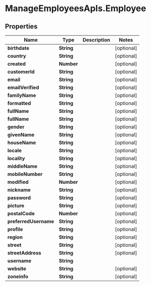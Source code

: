 # ManageEmployeesApIs.Employee

## Properties
Name | Type | Description | Notes
------------ | ------------- | ------------- | -------------
**birthdate** | **String** |  | [optional] 
**country** | **String** |  | [optional] 
**created** | **Number** |  | [optional] 
**customerId** | **String** |  | [optional] 
**email** | **String** |  | [optional] 
**emailVerified** | **String** |  | [optional] 
**familyName** | **String** |  | [optional] 
**formatted** | **String** |  | [optional] 
**fullName** | **String** |  | [optional] 
**fullName** | **String** |  | [optional] 
**gender** | **String** |  | [optional] 
**givenName** | **String** |  | [optional] 
**houseName** | **String** |  | [optional] 
**locale** | **String** |  | [optional] 
**locality** | **String** |  | [optional] 
**middleName** | **String** |  | [optional] 
**mobileNumber** | **String** |  | [optional] 
**modified** | **Number** |  | [optional] 
**nickname** | **String** |  | [optional] 
**password** | **String** |  | [optional] 
**picture** | **String** |  | [optional] 
**postalCode** | **Number** |  | [optional] 
**preferredUsername** | **String** |  | [optional] 
**profile** | **String** |  | [optional] 
**region** | **String** |  | [optional] 
**street** | **String** |  | [optional] 
**streetAddress** | **String** |  | [optional] 
**username** | **String** |  | 
**website** | **String** |  | [optional] 
**zoneinfo** | **String** |  | [optional] 



